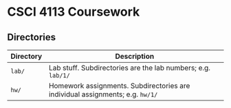 # CSCI 4113 Coursework

## Directories

| Directory | Description                                                                    |
|-----------|--------------------------------------------------------------------------------|
| `lab/`    | Lab stuff. Subdirectories are the lab numbers; e.g. `lab/1/`                   |
| `hw/`     | Homework assignments. Subdirectories are individual assignments; e.g.  `hw/1/` |

